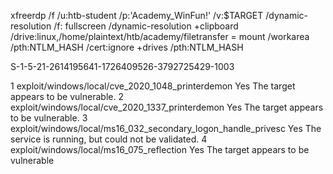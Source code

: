 xfreerdp /f /u:htb-student /p:'Academy_WinFun!' /v:$TARGET /dynamic-resolution 
  /f: fullscreen
  /dynamic-resolution 
  +clipboard
  /drive:linux,/home/plaintext/htb/academy/filetransfer = mount
  /workarea
  /pth:NTLM_HASH
  /cert:ignore
  +drives 
  /pth:NTLM_HASH

  S-1-5-21-2614195641-1726409526-3792725429-1003


   1   exploit/windows/local/cve_2020_1048_printerdemon               Yes                      The target appears to be vulnerable.
 2   exploit/windows/local/cve_2020_1337_printerdemon               Yes                      The target appears to be vulnerable.
 3   exploit/windows/local/ms16_032_secondary_logon_handle_privesc  Yes                      The service is running, but could not be validated.
 4   exploit/windows/local/ms16_075_reflection                      Yes                      The target appears to be vulnerable